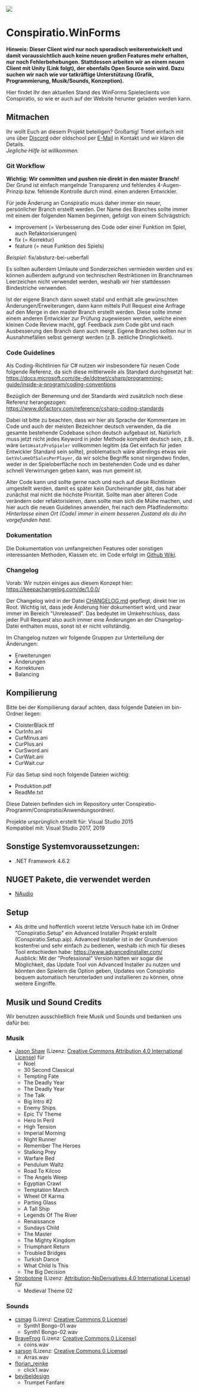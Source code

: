 ﻿<a href="https://discord.gg/dxkC5DPgRY"><img src='https://discordapp.com/api/guilds/779755166017519666/widget.png?style=shield'></a>

# Conspiratio.WinForms

**Hinweis: Dieser Client wird nur noch sporadisch weiterentwickelt und damit voraussichtlich auch keine neuen großen Features mehr erhalten, nur noch Fehlerbehebungen. Stattdessen arbeiten wir an einem neuen Client mit Unity (Link folgt), der ebenfalls Open Source sein wird. Dazu suchen wir nach wie vor tatkräftige Unterstützung (Grafik, Programmierung, Musik/Sounds, Konzeption).**

Hier findet Ihr den aktuellen Stand des WinForms Spieleclients von Conspiratio, so wie er auch auf der Website herunter geladen werden kann.

## Mitmachen

Ihr wollt Euch an diesem Projekt beteiligen? Großartig! Tretet einfach mit uns über [Discord](https://discord.gg/dxkC5DPgRY) oder oldschool per <a href="&#109;&#97;&#105;&#108;&#116;&#111;&#58;%6D%61%69%6C%40%63%6F%6E%73%70%69%72%61%74%69%6F%2E%6E%65%74">E-Mail</a> in Kontakt und wir klären die Details.  
_Jegliche Hilfe ist willkommen._

### Git Workflow

**Wichtig: Wir committen und pushen nie direkt in den master Branch!**  
Der Grund ist einfach mangelnde Transparenz und fehlendes 4-Augen-Prinzip bzw. fehlende Kontrolle durch mind. einen anderen Entwickler.

Für jede Änderung an Conspiratio muss daher immer ein neuer, persönlicher Branch erstellt werden. Der Name des Branches sollte immer mit einem der folgenden Namen beginnen, gefolgt von einem Schrägstrich:
- improvement (= Verbesserung des Code oder einer Funktion im Spiel, auch Refaktorisierungen)
- fix (= Korrektur)
- feature (= neue Funktion des Spiels)

_Beispiel:_ fix/absturz-bei-ueberfall

Es sollten außerdem Umlaute und Sonderzeichen vermieden werden und es können außerdem aufgrund von technischen Restriktionen im Branchnamen Leerzeichen nicht verwendet werden, weshalb wir hier stattdessen Bindestriche verwenden.

Ist der eigene Branch dann soweit stabil und enthält alle gewünschten Änderungen/Erweiterungen, dann kann  mittels Pull Request eine Anfrage auf den Merge in den master Branch erstellt werden. Diese sollte immer einem anderen Entwickler zur Prüfung zugewiesen werden, welche einen kleinen Code Review macht, ggf. Feedback zum Code gibt und nach Ausbesserung den Branch dann auch mergt. Eigene Branches sollten nur in Ausnahmefällen selbst gemergt werden (z.B. zeitliche Dringlichkeit).

### Code Guidelines

Als Coding-Richtlinien für C# nutzen wir insbesondere für neuen Code folgende Referenz, da sich diese mittlerweile als Standard durchgesetzt hat:  
https://docs.microsoft.com/de-de/dotnet/csharp/programming-guide/inside-a-program/coding-conventions

Bezüglich der Benennung und der Standards wird zusätzlich noch diese Referenz herangezogen:  
https://www.dofactory.com/reference/csharp-coding-standards

Dabei ist bitte zu beachten, dass wir hier als Sprache der Kommentare im Code und auch der meisten Bezeichner deutsch verwenden, da die gesamte bestehende Codebase schon deutsch aufgebaut ist. Natürlich muss jetzt nicht jedes Keyword in jeder Methode komplett deutsch sein, z.B. wäre `GetUmsatzProSpieler` vollkommen legitim (da Get einfach für jeden Entwickler Standard sein sollte), problematisch wäre allerdings etwas wie `GetVolumeOfSalesPerPlayer`, da wir solche Begriffe sonst nirgendwo finden, weder in der Spieloberfläche noch im bestehenden Code und es daher schnell Verwirrungen geben kann, was nun gemeint ist.

Alter Code kann und sollte gerne nach und nach auf diese Richtlinien umgestellt werden, damit es später kein Durcheinander gibt, das hat aber zunächst mal nicht die höchste Priorität. Sollte man aber älteren Code verändern oder refaktorisieren, dann sollte man sich die Mühe machen, und hier auch die neuen Guidelines anwenden, frei nach dem Pfadfindermotto:  
_Hinterlasse einen Ort (Code) immer in einem besseren Zustand als du ihn vorgefunden hast._

### Dokumentation

Die Dokumentation von umfangreichen Features oder sonstigen interessanten Methoden, Klassen etc. im Code erfolgt im [Github Wiki](https://github.com/Conspiratio/Conspiratio.WinForms/wiki).

### Changelog

Vorab: Wir nutzen einiges aus diesem Konzept hier: https://keepachangelog.com/de/1.0.0/

Der Changelog wird in der Datei [CHANGELOG.md](https://github.com/Conspiratio/Conspiratio.WinForms/blob/master/CHANGELOG.md) gepflegt, direkt hier im Root. Wichtig ist, dass jede Änderung hier dokumentiert wird, und zwar immer im Bereich "Unreleased". Das bedeutet im Umkehrschluss, dass jeder Pull Request also auch immer eine Änderungen an der Changelog-Datei enthalten muss, sonst ist er nicht vollständig.

Im Changelog nutzen wir folgende Gruppen zur Unterteilung der Änderungen:

- Erweiterungen
- Änderungen
- Korrekturen
- Balancing

## Kompilierung
Bitte bei der Kompilierung darauf achten, dass folgende Dateien im bin-Ordner liegen:
- CloisterBlack.ttf
- CurInfo.ani
- CurMinus.ani
- CurPlus.ani
- CurSword.ani
- CurWait.ani
- CurWait.cur

Für das Setup sind noch folgende Dateien wichtig:
- Produktion.pdf
- ReadMe.txt

Diese Dateien befinden sich im Repository unter Conspiratio-Programm/Conspiratio/Anwendungsordner/. 

Projekte ursprünglich erstellt für: Visual Studio 2015  
Kompatibel mit: Visual Studio 2017, 2019

## Sonstige Systemvoraussetzungen:
- .NET Framework 4.6.2

## NUGET Pakete, die verwendet werden
- [NAudio](https://www.nuget.org/packages/NAudio/)

## Setup
- Als dritte und hoffentlich vorerst letzte Versuch habe ich im Ordner "Conspiratio.Setup" ein Advanced Installer Projekt erstellt (Conspiratio.Setup.aip). Advanced Installer ist in der Grundversion kostenfrei und  sehr einfach zu bedienen, weshalb ich mich für dieses Tool entschieden habe: https://www.advancedinstaller.com/  
Ausblick: Mit der "Professional" Version hätten wir sogar die Möglichkeit, das Update Tool von Advanced Installer zu nutzen und könnten den Spielern die Option geben, Updates von Conspiratio bequem automatisch herunterladen und installieren zu können, ohne weitere Eingriffe.

## Musik und Sound Credits

Wir benutzen ausschließlich freie Musik und Sounds und bedanken uns dafür bei:

### Musik

- [Jason Shaw](https://audionautix.com/) (Lizenz: [Creative Commons Attribution 4.0 International License](https://creativecommons.org/licenses/by/4.0)) für
  - Noel
  - 30 Second Classical
  - Tempting Fate
  - The Deadly Year
  - The Deadly Year
  - The Talk
  - Big Intro #2
  - Enemy Ships
  - Epic TV Theme
  - Hero In Peril
  - High Tension
  - Imperial Morning
  - Night Runner
  - Remember The Heroes
  - Stalking Prey
  - Warfare Bed
  - Pendulum Waltz
  - Road To Kilcoo
  - The Angels Weep
  - Egyptian Crawl
  - Temptation March
  - Wheel Of Karma
  - Parting Glass
  - A Tall Ship
  - Legends Of The River
  - Renaissance
  - Sundays Child
  - The Master
  - The Mighty Kingdom
  - Triumphant Return
  - Troubled Bridges
  - Turkish Dance
  - What Child Is This
  - The Big Decision
- [Strobotone](https://freemusicarchive.org/music/Strobotone/) (Lizenz: [Attribution-NoDerivatives 4.0 International License](https://creativecommons.org/licenses/by-nd/4.0)) für
  - Medieval Theme 02

### Sounds

- [csmag](https://freesound.org/people/csmag/) (Lizenz: [Creative Commons 0 License](https://creativecommons.org/publicdomain/zero/1.0/))
  - Synth1 Bongo-01.wav
  - Synth1 Bongo-02.wav
- [BraveFrog](https://freesound.org/people/BraveFrog/) (Lizenz: [Creative Commons 0 License](https://creativecommons.org/publicdomain/zero/1.0/))
  - coins.wav
- [sarson](https://freesound.org/people/sarson/) (Lizenz: [Creative Commons 0 License](https://creativecommons.org/publicdomain/zero/1.0/))
  - Arras.wav
- [florian_reinke](https://freesound.org/people/florian_reinke/)
  - click1.wav
- [bevibeldesign](https://freesound.org/people/bevibeldesign/)
  - Trumpet Fanfare